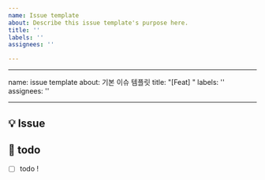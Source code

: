 ```yaml
---
name: Issue template
about: Describe this issue template's purpose here.
title: ''
labels: ''
assignees: ''

---
```


---
name: issue template
about: 기본 이슈 템플릿
title: "[Feat] "
labels: ''
assignees: ''

---

## 💡 Issue
<!-- 이슈에 대한 내용을 설명해주세요. -->

## 📝  todo
- [ ] todo !
<!-- 해야 할 일들을 적어주세요. -->
